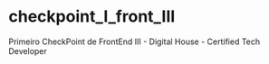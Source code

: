 # checkpoint_I_front_III
Primeiro CheckPoint de FrontEnd III - Digital House - Certified Tech Developer
